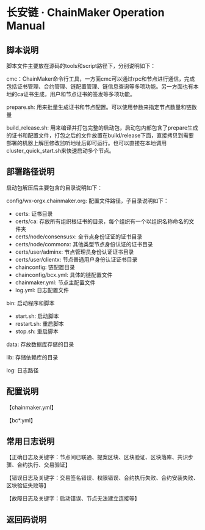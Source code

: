 # 长安链 · ChainMaker Operation Manual



## 脚本说明

脚本文件主要放在源码的tools和script路径下，分别说明如下：

cmc：ChainMaker命令行工具，一方面cmc可以通过rpc和节点进行通信，完成包括证书管理、合约管理、链配置管理、链信息查询等多项功能。另一方面也有本地的ca证书生成，用户和节点证书的签发等多项功能。

prepare.sh: 用来批量生成证书和节点配置。可以使用参数来指定节点数量和链数量

build_release.sh: 用来编译并打包完整的启动包，启动包内部包含了prepare生成的证书和配置文件，打包之后的文件放置在build/release下面，直接拷贝到需要部署的机器上解压修改监听地址后即可运行。也可以直接在本地调用cluster_quick_start.sh来快速启动多个节点。



## 部署路径说明

启动包解压后主要包含的目录说明如下：

config/wx-orgx.chainmaker.org: 配置文件路径，子目录说明如下：

- certs: 证书目录
- certs/ca: 存放所有组织根证书的目录，每个组织有一个以组织名称命名的文件夹
- certs/node/consensusx: 全节点身份证证的证书目录
- certs/node/commonx: 其他类型节点身份认证的证书目录
- certs/user/adminx: 节点管理员身份认证证书目录
- certs/user/clientx: 节点普通用户身份认证证书目录
- chainconfig: 链配置目录
- chainconfig/bcx.yml: 具体的链配置文件
- chainmaker.yml: 节点主配置文件
- log.yml: 日志配置文件

bin: 启动程序和脚本

- start.sh: 启动脚本
- restart.sh: 重启脚本
- stop.sh: 重启脚本

data: 存放数据库存储的目录

lib: 存储依赖库的目录

log: 日志路径

## 配置说明

【chainmaker.yml】

【bc*.yml】



## 常用日志说明

【正确日志及关键字：节点间已联通、提案区块、区块验证、区块落库、共识步骤、合约执行、交易验证】

【错误日志及关键字：交易签名错误、权限错误、合约执行失败、合约安装失败、区块验证失败等】

【故障日志及关键字：启动错误、节点无法建立连接等】





## 返回码说明










